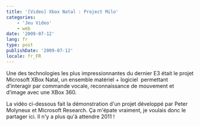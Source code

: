 ```yaml
---
title: '[Video] Xbox Natal : Project Milo'
categories:
    - 'Jeu Video'
    - web
date: '2009-07-12'
lang: fr
type: post
publishDate: '2009-07-12'
locale: fr_FR
---
```


Une des technologies les plus impressionnantes du dernier E3 était le projet Microsoft XBox Natal, un ensemble matériel + logiciel  permettant d’interagir par commande vocale, reconnaissance de mouvement et d’image avec une XBox 360.

<!-- more -->

La vidéo ci-dessous fait la démonstration d'un projet développé par Peter Molyneux et Microsoft Research. Ça m'épate vraiment, je voulais donc le partager ici. Il n'y a plus qu'à attendre 2011&nbsp;!